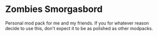 # Zombies Smorgasbord

 Personal mod pack for me and my friends. If you for whatever reason decide to use this, don't expect it to be as polished as other modpacks.

